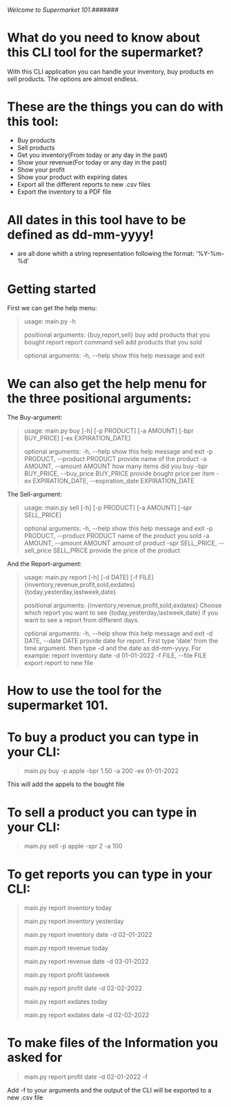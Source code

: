 ###### Welcome to Supermarket 101.#######

# What do you need to know about this CLI tool for the supermarket?

With this CLI application you can handle your inventory, buy products en sell products.
The options are almost endless. 


# These are the things you can do with this tool:

- Buy products
- Sell products
- Get you inventory(From today or any day in the past)
- Show your revenue(For today or any day in the past)
- Show your profit
- Show your product with expiring dates
- Export all the different reports to new .csv files
- Export the inventory to a PDF file


# All dates in this tool have to be defined as dd-mm-yyyy!

- are all done whith a string representation following the format: '%Y-%m-%d'


# Getting started

First we can get the help menu:

>usage: main.py -h 
>
>positional arguments:
>  {buy,report,sell}
>    buy              add products that you bought
>    report           report command
>    sell             add products that you sold
>
>optional arguments:
>  -h, --help         show this help message and exit


# We can also get the help menu for the three positional arguments:

The Buy-argument:

>usage: main.py buy [-h] [-p PRODUCT] [-a AMOUNT] [-bpr BUY_PRICE] [-ex EXPIRATION_DATE]
>
>optional arguments:
>  -h, --help            show this help message and exit
>  -p PRODUCT, --product PRODUCT
>                        provide name of the product
>  -a AMOUNT, --amount AMOUNT
>                        how many items did you buy
>  -bpr BUY_PRICE, --buy_price BUY_PRICE
>                        provide bought price per item
>  -ex EXPIRATION_DATE, --expiration_date EXPIRATION_DATE


The Sell-argument:

>usage: main.py sell [-h] [-p PRODUCT] [-a AMOUNT] [-spr SELL_PRICE]
>
>optional arguments:
>  -h, --help            show this help message and exit
>  -p PRODUCT, --product PRODUCT
>                        name of the product you sold
>  -a AMOUNT, --amount AMOUNT
>                        amount of product
>  -spr SELL_PRICE, --sell_price SELL_PRICE
>                        provide the price of the product


And the Report-argument:

>usage: main.py report [-h] [-d DATE] [-f FILE]
>                      {inventory,revenue,profit,sold,exdates} {today,yesterday,lastweek,date}
>
>positional arguments:
>  {inventory,revenue,profit,sold,exdates}
>                        Choose which report you want to see
>  {today,yesterday,lastweek,date}
>                        if you want to see a report from different days.
>
>optional arguments:
>  -h, --help            show this help message and exit
>  -d DATE, --date DATE  provide date for report. First type 'date' from the time argument. then type -d and the
>                        date as dd-mm-yyyy. For example: report inventory date -d 01-01-2022
>  -f FILE, --file FILE  export report to new file

# How to use the tool for the supermarket 101. 

# To buy a product you can type in your CLI:

> main.py buy -p apple -bpr 1.50 -a 200 -ex 01-01-2022

This will add the appels to the bought file

# To sell a product you can type in your CLI:

> main.py sell -p apple -spr 2 -a 100 


# To get reports you can type in your CLI:

> main.py report inventory today
>
> main.py report inventory yesterday
>
> main.py report inventory date -d 02-01-2022
>
> main.py report revenue today
>
> main.py report revenue date -d 03-01-2022 
>
> main.py report profit lastweek
>
> main.py report profit date -d 02-02-2022
>
> main.py report exdates today
>
> main.py report exdates date -d 02-02-2022
>

# To make files of the Information you asked for


> main.py report profit date -d 02-01-2022 -f


Add -f to your arguments and the output of the CLI will be exported to a new .csv file